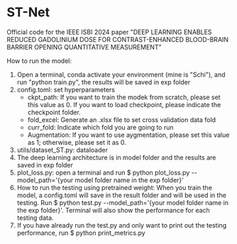 # ST-Net
Official code for the IEEE ISBI 2024 paper "DEEP LEARNING ENABLES REDUCED GADOLINIUM DOSE FOR CONTRAST-ENHANCED BLOOD-BRAIN BARRIER OPENING QUANTITATIVE MEASUREMENT" 

How to run the model: 
1. Open a terminal, conda activate your environment (mine is "Schi"), and run "python train.py", the results will be saved in exp folder
2. config.toml: set hyperparameters
	- ckpt_path: If you want to train the modek from scratch, please set this value as 0. If you want to load checkpoint, please indicate the checkpoint folder.
	- fold_excel: Generate an .xlsx file to set cross validation data fold
	- curr_fold: Indicate which fold you are going to run
	- Augmentation: If you want to use aygmentation, please set this value as 1; otherwise, please set it as 0.
3. utils/dataset_ST.py: dataloader
4. The deep learning architecture is in model folder and the results are saved in exp folder
5. plot_loss.py: open a terminal and run $ python plot_loss.py --model_path='{your model folder name in the exp folder}'
6. How to run the testing using pretrained weight: When you train the model, a config.toml will save in the result folder and will be used in the testing. Run $ python test.py --model_path='{your model folder name in the exp folder}'. Terminal will also show the performance for each testing data.
7. If you have already run the test.py and only want to print out the testing performance, run $ python print_metrics.py



